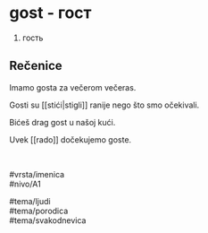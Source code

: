 # gost - гост

1. гость

## Rečenice

Imamo gosta za večerom večeras.

Gosti su [[stići|stigli]] ranije nego što smo očekivali.

Bićeš drag gost u našoj kući.

Uvek [[rado]] dočekujemo goste.

<br>

#vrsta/imenica  
#nivo/A1  

#tema/ljudi  
#tema/porodica  
#tema/svakodnevica

